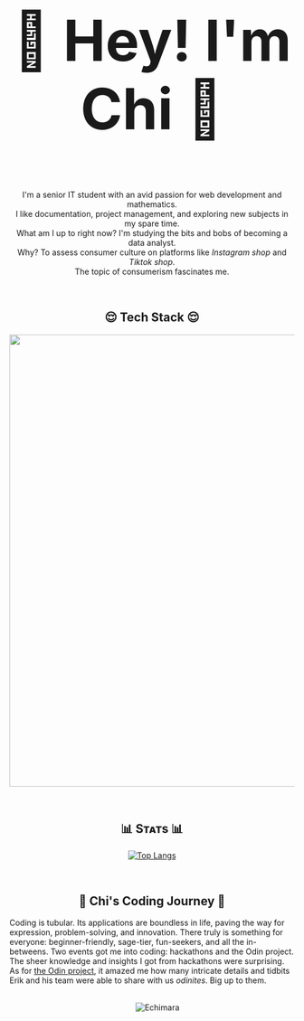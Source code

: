 
<h2 align="center" style="font-size: 100px;">🥸 Hey! I'm Chi 🥸</h2>
<!--Start Intro-->  
<div>
  <p align="center">I'm a senior IT student with an avid passion for web development and mathematics.<br> I like documentation, project management, and exploring new subjects in my spare time. <br> What am I up to right now? I'm studying the bits and bobs of becoming a data analyst.  <br>Why? To assess consumer culture on  platforms like <em>Instagram shop</em> and <em>Tiktok shop</em>.  <br> The topic of consumerism fascinates me.</p>
</div>


<br>
<!-- Languages and Tools Section -->
<h2 align="center" width="1200px">😌 Tech Stack 😌</h2> 

<p align="center">
  <img width="800px" src="https://skillicons.dev/icons?i=py,c,cpp,js,html,css,bootstrap,bash,aws,figma,php,react,nodejs,postgres,git,vscode,wordpress,kali,linux&perline=10" />
</p>

<br>

<!--Github stats Table--> 
<h2 align="center">📊 Sᴛᴀᴛs 📊</h2>
    <td width="50%">
      <p align="center">
        <a href="https://github.com/Echimara">
          <img align="center" src="https://github-readme-stats.vercel.app/api/top-langs/?username=Echimara&layout=compact&theme=chartreuse-dark" alt="Top Langs" />
        </a>
      </p>
    </td>
<br>



<h2 align="center">🌄 Chi's Coding Journey 🌄 </h2>

Coding is tubular. Its applications are boundless in life, paving the way for expression, problem-solving, and innovation. There truly is something for everyone: beginner-friendly, sage-tier, fun-seekers, and all the in-betweens. Two events got me into coding: hackathons and the Odin project. The sheer knowledge and insights I got from hackathons were surprising. As for [the Odin project](https://github.com/TheOdinProject), it amazed me how many intricate details and tidbits Erik and his team were able to share with us *odinites*. Big up to them.

<br>

<div align="center">
 
 </a>
    &nbsp;&nbsp;&nbsp;&nbsp;
    <img src="https://komarev.com/ghpvc/?username=Echimara&label=Profile%20views&color=blue&style=for-the-badge" alt="Echimara" />
</div>




